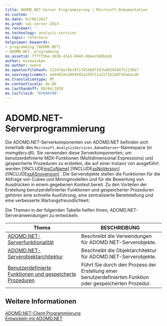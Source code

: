 ```yaml
---
title: ADOMD.NET-Server Programmierung | Microsoft-Dokumentation
ms.custom: ''
ms.date: 03/06/2017
ms.prod: sql-server-2014
ms.reviewer: ''
ms.technology: analysis-services
ms.topic: reference
helpviewer_keywords:
- programming [ADOMD.NET]
- ADOMD.NET, programming
ms.assetid: 7f7ff5be-3826-43a5-b94d-ddeec5ddb2eb
author: minewiskan
ms.author: owend
ms.openlocfilehash: 522478af0b19f1745d80f167e40345d4751136b7
ms.sourcegitcommit: ad4d92dce894592a259721a1571b1d8736abacdb
ms.translationtype: MT
ms.contentlocale: de-DE
ms.lasthandoff: 08/04/2020
ms.locfileid: "87694798"
---
```

# <a name="adomdnet-server-programming"></a>ADOMD.NET-Serverprogrammierung
  Die ADOMD.NET-Serverkomponenten von ADOMD.NET befinden sich innerhalb des `Microsoft.AnalysisServices.AdomdServer`-Namespace (in msmgdsrv.dll). Sie verwenden diese Serverkomponenten, um benutzerdefinierte MDX-Funktionen (Multidimensional Expressions) und gespeicherte Prozeduren zu erstellen, die auf einer Instanz von ausgeführt werden [!INCLUDE[msCoName](../../includes/msconame-md.md)] [!INCLUDE[ssNoVersion](../../includes/ssnoversion-md.md)] [!INCLUDE[ssASnoversion](../../includes/ssasnoversion-md.md)] . Die Serverobjekte stellen die Funktionen für die Abfrage von Cubes und Miningmodellen und für die Bewertung von Ausdrücken in einem gegebenen Kontext bereit. Zu den Vorteilen der Erstellung benutzerdefinierter Funktionen und gespeicherter Prozeduren gehören eine schnelle Ausführung, eine zentralisierte Bereitstellung und eine verbesserte Wartungsfreundlichkeit.  
  
 Die Themen in der folgenden Tabelle helfen Ihnen, ADOMD.NET-Serveranwendungen zu entwickeln.  
  
|Thema|BESCHREIBUNG|  
|-----------|-----------------|  
|[ADOMD.NET-Serverfunktionalität](https://docs.microsoft.com/bi-reference/adomd/multidimensional-models-adomd-net-server/adomd-net-server-functionality)|Beschreibt die Verwendungen für ADOMD.NET-Serverobjekte.|  
|[ADOMD.NET-Serverobjektarchitektur](https://docs.microsoft.com/bi-reference/adomd/multidimensional-models-adomd-net-server/adomd-net-server-object-architecture)|Beschreibt die Objektarchitektur für ADOMD.NET-Serverobjekte.|  
|[Benutzerdefinierte Funktionen und gespeicherte Prozeduren](https://docs.microsoft.com/analysis-services/adomd/multidimensional-models-adomd-net-server/user-defined-functions-and-stored-procedures)|Führt Sie durch den Prozess der Erstellung einer benutzerdefinierten Funktion oder gespeicherten Prozedur.|  
  
## <a name="see-also"></a>Weitere Informationen  
 [ADOMD.NET-Client Programmierung](https://docs.microsoft.com/analysis-services/adomd/multidimensional-models-adomd-net-client/adomd-net-client-programming)   
 [Entwickeln mit ADOMD.NET](https://docs.microsoft.com/bi-reference/adomd/developing-with-adomd-net)  
  
  
